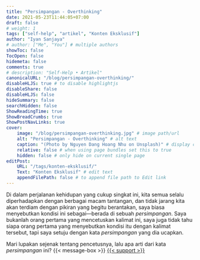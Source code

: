 ```yaml
---
title: "Persimpangan - Overthinking"
date: 2021-05-23T11:44:05+07:00
draft: false
# weight: 1
tags: ["self-help", "artikel", "Konten Eksklusif"]
author: "Iyan Sanjaya"
# author: ["Me", "You"] # multiple authors
showToc: false
TocOpen: false
hidemeta: false
comments: true
# description: "Self-Help • Artikel"
canonicalURL: "/blog/persimpangan-overthinking/"
disableHLJS: true # to disable highlightjs
disableShare: false
disableHLJS: false
hideSummary: false
searchHidden: false
ShowReadingTime: true
ShowBreadCrumbs: true
ShowPostNavLinks: true
cover:
    image: "/blog/persimpangan-overthinking.jpg" # image path/url
    alt: "Persimpangan - Overthinking" # alt text
    caption: "(Photo by Nguyen Dang Hoang Nhu on Unsplash)" # display caption under cover
    relative: false # when using page bundles set this to true
    hidden: false # only hide on current single page
editPost:
    URL: "/tags/konten-eksklusif/"
    Text: "Konten Eksklusif" # edit text
    appendFilePath: false # to append file path to Edit link
---
```

Di dalam perjalanan kehidupan yang cukup singkat ini, kita semua selalu diperhadapkan dengan berbagai macam tantangan, dan tidak jarang kita akan terdiam dengan pikiran yang begitu berantakan, saya biasa menyebutkan kondisi ini sebagai—berada di sebuah *persimpangan*. Saya bukanlah orang pertama yang mencetuskan kalimat ini, saya juga tidak tahu siapa orang pertama yang menyebutkan kondisi itu dengan kalimat tersebut, tapi saya setuju dengan kata *persimpangan* yang dia ucapkan.

Mari lupakan sejenak tentang pencetusnya, lalu apa arti dari kata *persimpangan* ini?
{{< message-box >}}
[{{< support >}}](https://karyakarsa.com/iyansanjaya/support?post_id=34399&item_type=post)
